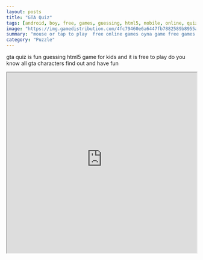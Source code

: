 ```yaml
---
layout: posts
title: "GTA Quiz"
tags: [android, boy, free, games, guessing, html5, mobile, online, quiz, gta, free, online, games, oyna, game, free, games, play, play, games]
image: "https://img.gamedistribution.com/4fc79460e6a6447fb7882589b8955ad5-512x384.jpeg"
summary: "mouse or tap to play  free online games oyna game free games play play games"
category: "Puzzle"
---
```


gta quiz is fun guessing html5 game for kids and it is free to play do you know all gta characters find out and have fun

<iframe width="100%" height="480px;" src="https://html5.gamedistribution.com/4fc79460e6a6447fb7882589b8955ad5/"></iframe>